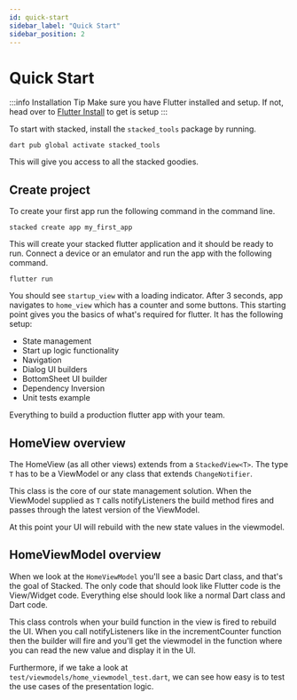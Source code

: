 ```yaml
---
id: quick-start
sidebar_label: "Quick Start"
sidebar_position: 2
---
```


# Quick Start

:::info Installation Tip
Make sure you have Flutter installed and setup. If not, head over to [Flutter Install](https://docs.flutter.dev/get-started/install) to get is setup
:::

To start with stacked, install the `stacked_tools` package by running.

```shell
dart pub global activate stacked_tools
```

This will give you access to all the stacked goodies. 

## Create project 

To create your first app run the following command in the command line.

```shell
stacked create app my_first_app
```

This will create your stacked flutter application and it should be ready to run. Connect a device or an emulator and run the app with the following command.

```shell
flutter run
```

You should see `startup_view` with a loading indicator. After 3 seconds, app navigates to `home_view` which has a counter and some buttons. This starting point gives you the basics of what's required for flutter. It has the following setup:

- State management 
- Start up logic functionality
- Navigation
- Dialog UI builders
- BottomSheet UI builder
- Dependency Inversion
- Unit tests example

Everything to build a production flutter app with your team. 

## HomeView overview

The HomeView (as all other views) extends from a `StackedView<T>`. The type `T` has to be a ViewModel or any class that extends `ChangeNotifier`.

This class is the core of our state management solution. When the ViewModel supplied as `T` calls notifyListeners the build method fires and passes through the latest version of the ViewModel.

At this point your UI will rebuild with the new state values in the viewmodel.

## HomeViewModel overview

When we look at the `HomeViewModel` you'll see a basic Dart class, and that's the goal of Stacked. The only code that should look like Flutter code is the View/Widget code. Everything else should look like a normal Dart class and Dart code.

This class controls when your build function in the view is fired to rebuild the UI. When you call notifyListeners like in the incrementCounter function then the builder will fire and you'll get the viewmodel in the function where you can read the new value and display it in the UI.

Furthermore, if we take a look at `test/viewmodels/home_viewmodel_test.dart`, we can see how easy is to test the use cases of the presentation logic.
